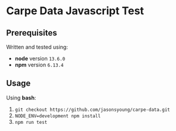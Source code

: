 # Carpe Data Javascript Test

## Prerequisites

Written and tested using:
- **node** version `13.6.0`
- **npm** version `6.13.4`

## Usage

Using **bash**:

1. `git checkout https://github.com/jasonsyoung/carpe-data.git`
2. `NODE_ENV=development npm install`
3. `npm run test`
